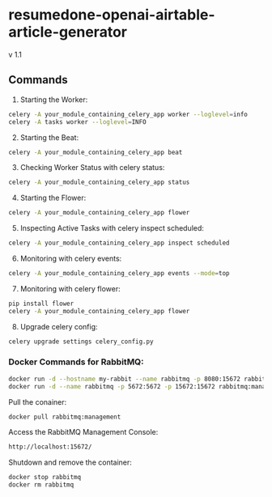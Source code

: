 # resumedone-openai-airtable-article-generator
v 1.1
## Commands

1. Starting the Worker:
```bash
celery -A your_module_containing_celery_app worker --loglevel=info
celery -A tasks worker --loglevel=INFO
```
2. Starting the Beat:
```bash
celery -A your_module_containing_celery_app beat
```

3. Checking Worker Status with celery status:
```bash
celery -A your_module_containing_celery_app status
```

4. Starting the Flower:
```bash
celery -A your_module_containing_celery_app flower
```

5. Inspecting Active Tasks with celery inspect scheduled:
```bash
celery -A your_module_containing_celery_app inspect scheduled
```

6. Monitoring with celery events:
```bash
celery -A your_module_containing_celery_app events --mode=top
```

7. Monitoring with celery flower:
```bash
pip install flower
celery -A your_module_containing_celery_app flower
```

8. Upgrade celery config:
```bash
celery upgrade settings celery_config.py
```

### Docker Commands for RabbitMQ:
```bash
docker run -d --hostname my-rabbit --name rabbitmq -p 8080:15672 rabbitmq:3-management
docker run -d --name rabbitmq -p 5672:5672 -p 15672:15672 rabbitmq:management
```

Pull the conainer:
```bash
docker pull rabbitmq:management
```

Access the RabbitMQ Management Console:
```bash
http://localhost:15672/
```

Shutdown and remove the container:
```bash
docker stop rabbitmq
docker rm rabbitmq
```